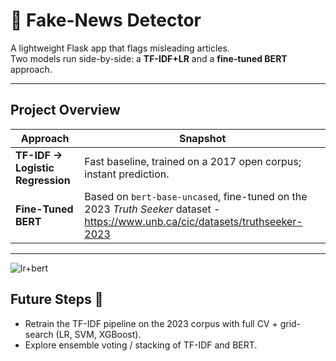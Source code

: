 # 📰 Fake-News Detector

A lightweight Flask app that flags misleading articles.  
Two models run side-by-side: a **TF-IDF+LR** and a **fine-tuned BERT** approach.

---

## Project Overview

| Approach | Snapshot |
|----------|----------|
| **TF-IDF → Logistic Regression** | Fast baseline, trained on a 2017 open corpus; instant prediction. |
| **Fine-Tuned BERT** | Based on `bert-base-uncased`, fine-tuned  on the 2023 *Truth Seeker* dataset - https://www.unb.ca/cic/datasets/truthseeker-2023|
---

![lr+bert](https://github.com/user-attachments/assets/a0496079-b1da-45a2-98f9-0689806a242a)

## Future Steps 🚧

- Retrain the TF-IDF pipeline on the 2023 corpus with full CV + grid-search (LR, SVM, XGBoost).  
- Explore ensemble voting / stacking of TF-IDF and BERT.  
